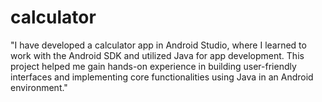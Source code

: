 # calculator

"I have developed a calculator app in Android Studio, where I learned to work with the Android SDK and utilized Java for app development. 
This project helped me gain hands-on experience in building user-friendly interfaces and implementing core functionalities using Java in an Android environment."
